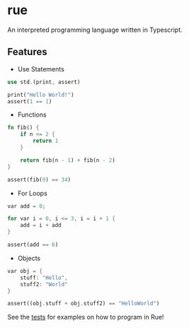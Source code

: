 # rue
An interpreted programming language written in Typescript.


## Features
* Use Statements
```rs
use std.(print, assert)

print("Hello World!")
assert(1 == 1)
```

* Functions
```rs
fn fib() {
	if n <= 2 {
		return 1
	}

	return fib(n - 1) + fib(n - 2)
}

assert(fib(9) == 34)
```

* For Loops
```rs
var add = 0;

for var i = 0, i <= 3, i = i + 1 {
	add = i + add
}

assert(add == 6)
```

* Objects
```rs
var obj = {
    stuff: "Hello",
    stuff2: "World"
}

assert((obj.stuff + obj.stuff2) == "HelloWorld")
```

See the [tests](test) for examples on how to program in Rue!

